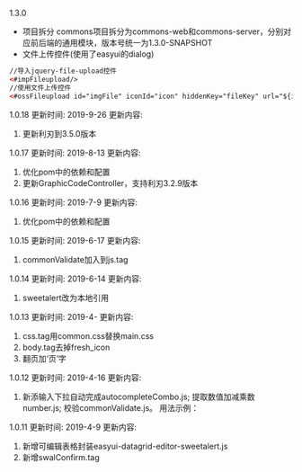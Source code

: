 1.3.0
- 项目拆分
commons项目拆分为commons-web和commons-server，分别对应前后端的通用模块，版本号统一为1.3.0-SNAPSHOT
- 文件上传控件(使用了easyui的dialog)
```html
//导入jquery-file-upload控件
<#impFileupload/>
//使用文件上传控件
<#ossFileupload id="imgFile" iconId="icon" hiddenKey="fileKey" url="${imgUrl}"></#ossFileupload>
```

1.0.18
更新时间: 
2019-9-26
更新内容:
1. 更新利刃到3.5.0版本

1.0.17
更新时间: 
2019-8-13
更新内容:
1. 优化pom中的依赖和配置
2. 更新GraphicCodeController，支持利刃3.2.9版本

1.0.16
更新时间: 
2019-7-9
更新内容:
1. 优化pom中的依赖和配置

1.0.15
更新时间: 
2019-6-17
更新内容:
1. commonValidate加入到js.tag


1.0.14
更新时间: 
2019-6-14
更新内容:
1. sweetalert改为本地引用

1.0.13
更新时间: 
2019-4-
更新内容:
1. css.tag用common.css替换main.css
2. body.tag去掉fresh_icon
3. 翻页加‘页’字


1.0.12
更新时间: 
2019-4-16
更新内容:
1. 新添输入下拉自动完成autocompleteCombo.js;
   提取数值加减乘数number.js;
   校验commonValidate.js。
   用法示例：<script src="${contextPath}/resources/js/autocompleteCombo.js"></script>



1.0.11
更新时间: 
2019-4-9 
更新内容:
1. 新增可编辑表格封装easyui-datagrid-editor-sweetalert.js
2. 新增swalConfirm.tag









